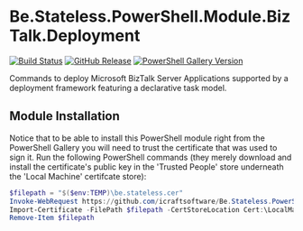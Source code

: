 # Be.Stateless.PowerShell.Module.BizTalk.Deployment

[![Build Status](https://dev.azure.com/icraftsoftware/be.stateless/_apis/build/status/Be.Stateless.PowerShell.Module.BizTalk.Deployment%20Manual%20Release?branchName=master)](https://dev.azure.com/icraftsoftware/be.stateless/_build/latest?definitionId=30&branchName=master)
[![GitHub Release](https://img.shields.io/github/v/release/icraftsoftware/Be.Stateless.PowerShell.Module.BizTalk.Deployment)](https://github.com/icraftsoftware/Be.Stateless.PowerShell.Module.BizTalk.Deployment/releases/latest)
[![PowerShell Gallery Version](https://img.shields.io/powershellgallery/v/BizTalk.Deployment.svg?style=flat)](https://www.powershellgallery.com/packages/BizTalk.Deployment/)

Commands to deploy Microsoft BizTalk Server Applications supported by a deployment framework featuring a declarative task model.

## Module Installation

Notice that to be able to install this PowerShell module right from the PowerShell Gallery you will need to trust the certificate that was used to sign it. Run the following PowerShell commands (they merely download and install the certificate's public key in the 'Trusted People' store underneath the 'Local Machine' certifcate store):
```PowerShell
$filepath = "$($env:TEMP)\be.stateless.cer"
Invoke-WebRequest https://github.com/icraftsoftware/Be.Stateless.PowerShell.Module.BizTalk.Deployment/raw/master/be.stateless.cer -OutFile $filepath
Import-Certificate -FilePath $filepath -CertStoreLocation Cert:\LocalMachine\TrustedPeople\
Remove-Item $filepath
```
